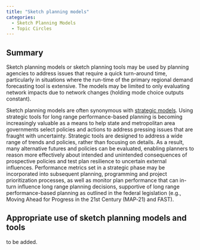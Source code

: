 ```yaml
---
title: "Sketch planning models"
categories:
  - Sketch Planning Models
  - Topic Circles
---
```



<CategoryList category="Sketch Planning Models" />

Summary
-------

Sketch planning models or sketch planning tools may be used by planning agencies to address issues that require a quick turn-around time, particularly in situations where the run-time of the primary regional demand forecasting tool is extensive. The models may be limited to only evaluating network impacts due to network changes (holding mode choice outputs constant).

Sketch planning models are often synonymous with [strategic models](Strategic_Models). Using strategic tools for long range performance-based planning is becoming increasingly valuable as a means to help state and metropolitan area governments select policies and actions to address pressing issues that are fraught with uncertainty. Strategic tools are designed to address a wide range of trends and policies, rather than focusing on details. As a result, many alternative futures and policies can be evaluated, enabling planners to reason more effectively about intended and unintended consequences of prospective policies and test plan resilience to uncertain external influences. Performance metrics set in a strategic phase may be incorporated into subsequent planning, programming and project prioritization processes, as well as monitor plan performance that can in-turn influence long range planning decisions, supportive of long range performance-based planning as outlined in the federal legislation (e.g., Moving Ahead for Progress in the 21st Century (MAP‐21) and FAST).

## Appropriate use of sketch planning models and tools

to be added.

